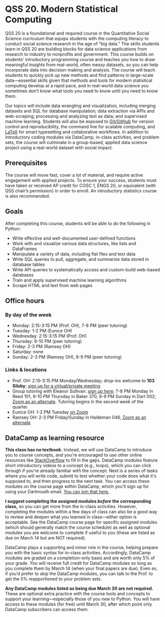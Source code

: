 # QSS 20. Modern Statistical Computing

QSS 20 is a foundational and required course in the Quantitative Social Science curriculum that equips students with the computing literacy to conduct social science research in the age of “big data.” The skills students learn in QSS 20 are building blocks for data science applications from research to industry to nonprofits and government. This course builds on students' introductory programming course and teaches you how to draw meaningful insights from real-world, often messy datasets, so you can help incorporate data into decision-making and analysis. The course will teach students to quickly pick up new methods and find patterns in large-scale data—essential skills given that methods and tools for modern statistical computing develop at a rapid pace, and in real-world data science you sometimes don’t know what tools you need to know until you need to know them. 

Our topics will include data wrangling and visualization, including merging datasets and SQL for database manipulation; data extraction via APIs and web-scraping; processing and analyzing text as data; and supervised machine learning. Students will also be exposed to [Git/GitHub](https://product.hubspot.com/blog/git-and-github-tutorial-for-beginners) for version control and reproducibility, the command line for scalable computing, and [LaTeX](https://www.overleaf.com/learn/latex/Learn_LaTeX_in_30_minutes) for smart typesetting and collaborative workflows. In addition to introductory coding modules via DataCamp, in-class activities, and problem sets, the course will culminate in a group-based, applied data science project using a real-world dataset with social impact.


## Prerequisites 

The course will move fast, cover a lot of material, and require active engagement with applied projects. To ensure your success, students must have taken or received AP credit for COSC 1, ENGS 20, or equivalent (with QSS chair’s permission) in order to enroll. An introductory statistics course is also recommended.


## Goals

After completing this course, students will be able to do the following in Python:

* Write effective and well-documented user-defined functions
* Work with and visualize various data structures, like lists and DataFrames
* Manipulate a variety of data, including flat files and text data
* Write SQL queries to pull, aggregate, and summarize data stored in database tables
* Write API queries to systematically access and custom-build web-based databases
* Train and apply supervised machine learning algorithms
* Scrape HTML and text from web pages


## Office hours

### By day of the week

* Monday: 2:15-3:15 PM (Prof. OH), 7-8 PM (peer tutoring)
* Tuesday: 1-2 PM (Eunice OH)
* Wednesday: 2:15-3:15 PM (Prof. OH)
* Thursday: 9-10 PM (peer tutoring)
* Friday: 2-3 PM (Ramsey OH)
* Saturday: none
* Sunday: 2-3 PM (Ramsey OH), 8-9 PM (peer tutoring)


### Links & locations

* Prof. OH: 2:15-3:15 PM Monday/Wednesday; drop-ins welcome to **103 Silsby**; [sign up for a virtual/private meeting](https://calendly.com/jaren_haber_qss)
* Group tutoring with Eleanor Sullivan: [sign up here](https://grouptutoring.dartmouth.edu/terms/23W/groups/12210); 7-8 PM Monday in Reed 101, 9-10 PM Thursday in Baker 370, 8-9 PM Sunday in Dart 002; [Zoom as an alternate](https://dartmouth.zoom.us/j/96707419408?pwd=SzJPYVQ1M0RRZmUzWWpJMzFZWXdHdz09). Tutoring begins in the second week of the quarter.
* Eunice OH: 1-2 PM Tuesday [on Zoom](https://dartmouth.zoom.us/j/3848466647)
* Ramsey OH: 2-3 PM Friday/Sunday in Haldeman 046, [Zoom as an alternate](https://dartmouth.zoom.us/j/6368699727)


## DataCamp as learning resource

**This class has no textbook.** Instead, we will use DataCamp to introduce you to course concepts, and you're encouraged to use other online resources like [StackOverflow](https://stackoverflow.com/) to fill in the gaps. DataCamp modules feature short introductory videos to a concept (e.g., loops), which you can click through if you're already familiar with the concept. Next is a series of tasks where you will write code, submit to test whether your code does what it's supposed to, and then progress to the next task. You can access these modules on the course page within DataCamp, which you'll sign up for using your Dartmouth email. [You can join that here.](https://www.datacamp.com/groups/shared_links/434e7826f38af70536acc1d3bf83fe921babc9c35b966195cf577468505c0473) 

**I suggest completing the assigned modules *before* the corresponding class,** so you can get more from the in-class activities. However, completing the modules within a few days of class can also be a good way to review and deepen what you learned in class—either option is acceptable. See the DataCamp course page for specific assigned modules (which should generally match the course schedule) as well as optional modules you are welcome to complete if useful to you (these are listed as due on March 14 but are NOT required).

DataCamp plays a supporting and minor role in the course, helping prepare you with the basic syntax for in-class activities. Accordingly, DataCamp modules are graded on a completion-only basis and are worth only 5% of your grade. You will receive full credit for DataCamp modules so long as you complete them by March 14 (when your final papers are due). Even so, if you’d prefer to skip the DataCamp modules, you can talk to the Prof. to get the 5% reapportioned to your problem sets.

**Any DataCamp modules listed as being due March 30 are not required.** These are optional extra practice with the course tools and concepts to support your learning—especially those of you new to Python. You will have access to these modules (for free) until March 30, after which point only DataCamp subscribers can access them. 